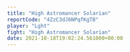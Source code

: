 ```yaml
---
title: "High Astromancer Solarian"
reportCode: "4ZzC3dJ6NPqfKgTB"
player: "Lght"
fight: "High Astromancer Solarian"
date: 2021-10-18T19:02:24.561000+00:00
---
```

